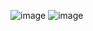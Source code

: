 ![image](https://github.com/user-attachments/assets/bc3909d2-a315-4cf6-b0f5-946a78b547f9)
![image](https://github.com/user-attachments/assets/6bfc3509-14aa-4004-aba6-eaa0e3652227)
